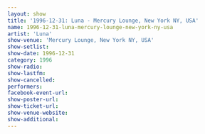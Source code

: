 ```yaml
---
layout: show
title: '1996-12-31: Luna - Mercury Lounge, New York NY, USA'
name: 1996-12-31-luna-mercury-lounge-new-york-ny-usa
artist: 'Luna'
show-venue: 'Mercury Lounge, New York NY, USA'
show-setlist: 
show-date: 1996-12-31
category: 1996
show-radio: 
show-lastfm: 
show-cancelled: 
performers: 
facebook-event-url: 
show-poster-url: 
show-ticket-url: 
show-venue-website: 
show-additional: 
---
```


